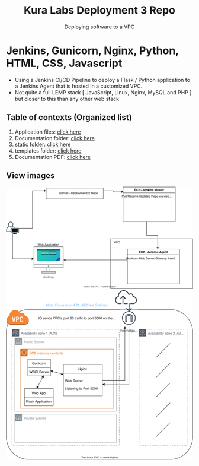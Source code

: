 
<h1 align=center>Kura Labs Deployment 3 Repo</h1>
<div align=center>Deploying software to a VPC</div>

# Jenkins, Gunicorn, Nginx, Python, HTML, CSS, Javascript
- Using a Jenkins CI/CD Pipeline to deploy a Flask / Python application to a Jenkins Agent that is hosted in a customized VPC.
- Not quite a full LEMP stack [ JavaScript, Linux, Nginx, MySQL and PHP ] but closer to this than any other web stack

## Table of contexts (Organized list)
1. Application files: [click here](https://github.com/kura-labs-org/Template/tree/main/Application)
2. Documentation folder: [click here](https://github.com/dacostaration/kuralabs_deployment_3/tree/main/Documentation)
3. static folder: [click here](https://github.com/dacostaration/kuralabs_deployment_3/tree/main/static)
4. templates folder: [click here](https://github.com/dacostaration/kuralabs_deployment_3/tree/main/templates)
5. Documentation PDF: [click here](https://github.com/dacostaration/kuralabs_deployment_3/blob/main/Documentation/DocFile.pdf)

## View images

![image](https://github.com/dacostaration/kuralabs_deployment_3/blob/main/Documentation/RDC-Deployment03-Pipeline.svg)
![image2](https://github.com/dacostaration/kuralabs_deployment_3/blob/main/Documentation/RDC-Deployment03-VPC.svg)
